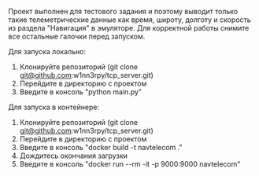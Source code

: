 Проект выполнен для тестового задания и поэтому выводит 
только такие телеметрические данные как время, широту, долготу и скорость из раздела "Навигация" в эмуляторе.
Для корректной работы снимите все остальные галочки перед запуском.

Для запуска локально:

1. Клонируйте репозиторий (git clone git@github.com:w1nn3rpy/tcp_server.git)
2. Перейдите в директорию с проектом 
3. Введите в консоль "python main.py"


Для запуска в контейнере:

1. Клонируйте репозиторий (git clone git@github.com:w1nn3rpy/tcp_server.git)
2. Перейдите в директорию с проектом 
3. Введите в консоль "docker build -t navtelecom ."
4. Дождитесь окончания загрузки
5. Введите в консоль "docker run --rm -it -p 9000:9000 navtelecom"